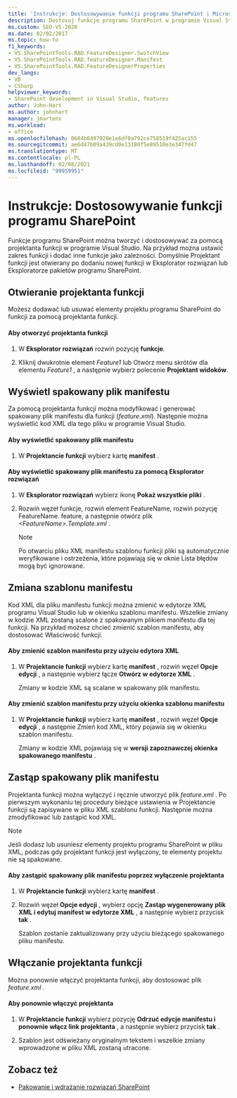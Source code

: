 ```yaml
---
title: 'Instrukcje: Dostosowywanie funkcji programu SharePoint | Microsoft Docs'
description: Dostosuj funkcje programu SharePoint w programie Visual Studio. Projektant funkcji zostanie otwarty po dodaniu nowej funkcji w Eksplorator rozwiązań lub Eksploratorze pakietów programu SharePoint.
ms.custom: SEO-VS-2020
ms.date: 02/02/2017
ms.topic: how-to
f1_keywords:
- VS.SharePointTools.RAD.FeatureDesigner.SwitchView
- VS.SharePointTools.RAD.featureDesigner.Manifest
- VS.SharePointTools.RAD.FeatureDesignerProperties
dev_langs:
- VB
- CSharp
helpviewer_keywords:
- SharePoint development in Visual Studio, features
author: John-Hart
ms.author: johnhart
manager: jmartens
ms.workload:
- office
ms.openlocfilehash: 0604b6497920e1e6df0a792ce758519f425ac155
ms.sourcegitcommit: ae6d47b09a439cd0e13180f5e89510e3e347fd47
ms.translationtype: MT
ms.contentlocale: pl-PL
ms.lasthandoff: 02/08/2021
ms.locfileid: "99959951"
---
```

# <a name="how-to-customize-a-sharepoint-feature"></a>Instrukcje: Dostosowywanie funkcji programu SharePoint
  Funkcje programu SharePoint można tworzyć i dostosowywać za pomocą projektanta funkcji w programie Visual Studio. Na przykład można ustawić zakres funkcji i dodać inne funkcje jako zależności. Domyślnie Projektant funkcji jest otwierany po dodaniu nowej funkcji w Eksplorator rozwiązań lub Eksploratorze pakietów programu SharePoint.

## <a name="opening-the-feature-designer"></a>Otwieranie projektanta funkcji
 Możesz dodawać lub usuwać elementy projektu programu SharePoint do funkcji za pomocą projektanta funkcji.

#### <a name="to-open-the-feature-designer"></a>Aby otworzyć projektanta funkcji

1. W **Eksplorator rozwiązań** rozwiń pozycję **funkcje**.

2. Kliknij dwukrotnie element *Feature1* lub Otwórz menu skrótów dla elementu *Feature1* , a następnie wybierz polecenie **Projektant widoków**.

## <a name="view-the-packaged-manifest-file"></a>Wyświetl spakowany plik manifestu
 Za pomocą projektanta funkcji można modyfikować i generować spakowany plik manifestu dla funkcji (*feature.xml*). Następnie można wyświetlić kod XML dla tego pliku w programie Visual Studio.

#### <a name="to-view-the-packaged-manifest-file"></a>Aby wyświetlić spakowany plik manifestu

1. W **Projektancie funkcji** wybierz kartę **manifest** .

#### <a name="to-view-the-packaged-manifest-file-by-using-solution-explorer"></a>Aby wyświetlić spakowany plik manifestu za pomocą Eksplorator rozwiązań

1. W **Eksplorator rozwiązań** wybierz ikonę **Pokaż wszystkie pliki** .

2. Rozwiń węzeł funkcje, rozwiń element FeatureName, rozwiń pozycję FeatureName. feature, a następnie otwórz plik *\<FeatureName>.Template.xml* .

    > [!NOTE]
    > Po otwarciu pliku XML manifestu szablonu funkcji pliki są automatycznie weryfikowane i ostrzeżenia, które pojawiają się w oknie Lista błędów mogą być ignorowane.

## <a name="change-the-manifest-template"></a>Zmiana szablonu manifestu
 Kod XML dla pliku manifestu funkcji można zmienić w edytorze XML programu Visual Studio lub w okienku szablonu manifestu. Wszelkie zmiany w kodzie XML zostaną scalone z spakowanym plikiem manifestu dla tej funkcji. Na przykład możesz chcieć zmienić szablon manifestu, aby dostosować Właściwość funkcji.

#### <a name="to-change-the-manifest-template-by-using-the-xml-editor"></a>Aby zmienić szablon manifestu przy użyciu edytora XML

1. W **Projektancie funkcji** wybierz kartę **manifest** , rozwiń węzeł **Opcje edycji** , a następnie wybierz łącze **Otwórz w edytorze XML** .

     Zmiany w kodzie XML są scalane w spakowany plik manifestu.

#### <a name="to-change-the-manifest-template-by-using-the-manifest-template-pane"></a>Aby zmienić szablon manifestu przy użyciu okienka szablonu manifestu

1. W **Projektancie funkcji** wybierz kartę **manifest** , rozwiń węzeł **Opcje edycji** , a następnie Zmień kod XML, który pojawia się w okienku szablon manifestu.

     Zmiany w kodzie XML pojawiają się w **wersji zapoznawczej okienka spakowanego manifestu** .

## <a name="overwrite-the-packaged-manifest-file"></a>Zastąp spakowany plik manifestu
 Projektanta funkcji można wyłączyć i ręcznie utworzyć plik *feature.xml* . Po pierwszym wykonaniu tej procedury bieżące ustawienia w Projektancie funkcji są zapisywane w pliku XML szablonu funkcji. Następnie można zmodyfikować lub zastąpić kod XML.

> [!NOTE]
> Jeśli dodasz lub usuniesz elementy projektu programu SharePoint w pliku XML, podczas gdy projektant funkcji jest wyłączony, te elementy projektu nie są spakowane.

#### <a name="to-overwrite-packaged-manifest-file-by-disabling-the-designer"></a>Aby zastąpić spakowany plik manifestu poprzez wyłączenie projektanta

1. W **Projektancie funkcji** wybierz kartę **manifest** .

2. Rozwiń węzeł **Opcje edycji** , wybierz opcję **Zastąp wygenerowany plik XML i edytuj manifest w edytorze XML** , a następnie wybierz przycisk **tak** .

     Szablon zostanie zaktualizowany przy użyciu bieżącego spakowanego pliku manifestu.

## <a name="enable-the-feature-designer"></a>Włączanie projektanta funkcji
 Można ponownie włączyć projektanta funkcji, aby dostosować plik *feature.xml* .

#### <a name="to-re-enable-the-designer"></a>Aby ponownie włączyć projektanta

1. W **Projektancie funkcji** wybierz pozycję **Odrzuć edycje manifestu i ponownie włącz link projektanta** , a następnie wybierz przycisk **tak** .

2. Szablon jest odświeżany oryginalnym tekstem i wszelkie zmiany wprowadzone w pliku XML zostaną utracone.

## <a name="see-also"></a>Zobacz też
- [Pakowanie i wdrażanie rozwiązań SharePoint](../sharepoint/packaging-and-deploying-sharepoint-solutions.md)
